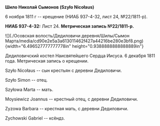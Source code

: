 **Шило Николай Сымонов (Szyło Nicołaus)**

6 ноября 1811 г -- крещение (НИАБ 937-4-32, лист 24, №22/1811-р).

**НИАБ 937-4-32:** Лист 24. **Метрическая запись №22/1811-р.**

![](./Осовская волость/Дедиловичи деревня/Шилы/Сымон Марта/media/cd90e2e5a3a613011462f427a44216be280e3bf8.png){width="6.496527777777778in"
height="0.9388888888888889in"}

Дедиловичский костел Наисвятейшего Сердца Иисуса. 6 декабря 1811 года.
Метрическая запись о крещении.

Szyło Nicołaus -- сын крестьян с деревни Дедиловичи.

Szyło Simon -- отец.

Szyłowa Marta -- мать.

Moysiewicz Joannus -- крестный отец, с деревни Дедиловичи.

Zyzowa Barbara -- крестная мать, с деревни Дедиловичи.

Zychowski Gabriel -- ксёндз.
